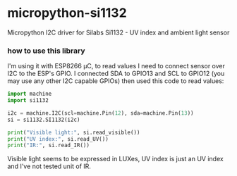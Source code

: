# micropython-si1132
Micropython I2C driver for Silabs Si1132 - UV index and ambient light sensor

### how to use this library
I'm using it with ESP8266 µC, to read values I need to connect sensor over I2C to the ESP's GPIO.
I connected SDA to GPIO13 and SCL to GPIO12 (you may use any other I2C capable GPIOs) then used this code to read values:

``` python
import machine
import si1132

i2c = machine.I2C(scl=machine.Pin(12), sda=machine.Pin(13))
si = si1132.SI1132(i2c)

print("Visible light:", si.read_visible())
print("UV index:", si.read_UV())
print("IR:", si.read_IR())

```

Visible light seems to be expressed in LUXes, UV index is just an UV index and I've not tested unit of IR.
